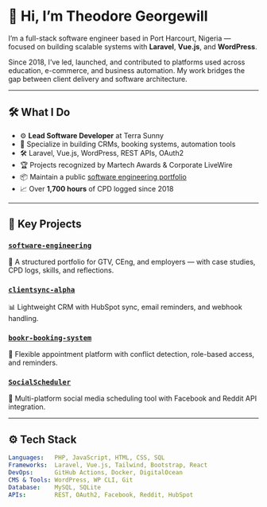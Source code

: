 # 👋 Hi, I’m Theodore Georgewill

I’m a full-stack software engineer based in Port Harcourt, Nigeria — focused on building scalable systems with **Laravel**, **Vue.js**, and **WordPress**.

Since 2018, I’ve led, launched, and contributed to platforms used across education, e-commerce, and business automation. My work bridges the gap between client delivery and software architecture.

---

## 🛠 What I Do

- ⚙️ **Lead Software Developer** at Terra Sunny  
- 🧩 Specialize in building CRMs, booking systems, automation tools  
- 🛠 Laravel, Vue.js, WordPress, REST APIs, OAuth2  
- 🏆 Projects recognized by Martech Awards & Corporate LiveWire  
- 📦 Maintain a public [software engineering portfolio](https://github.com/theo-georgewill/software-engineering)  
- 📈 Over **1,700 hours** of CPD logged since 2018  

---

## 📂 Key Projects

### [`software-engineering`](https://github.com/theo-georgewill/software-engineering)  
🧠 A structured portfolio for GTV, CEng, and employers — with case studies, CPD logs, skills, and reflections.

### [`clientsync-alpha`](https://github.com/theo-georgewill/clientsync-alpha)  
📊 Lightweight CRM with HubSpot sync, email reminders, and webhook handling.

### [`bookr-booking-system`](https://github.com/theo-georgewill/booking-system)  
📅 Flexible appointment platform with conflict detection, role-based access, and reminders.

### [`SocialScheduler`](https://github.com/theo-georgewill/SocialScheduler)  
📆 Multi-platform social media scheduling tool with Facebook and Reddit API integration.

---

## ⚙️ Tech Stack

```yaml
Languages:   PHP, JavaScript, HTML, CSS, SQL
Frameworks:  Laravel, Vue.js, Tailwind, Bootstrap, React
DevOps:      GitHub Actions, Docker, DigitalOcean
CMS & Tools: WordPress, WP CLI, Git
Database:    MySQL, SQLite
APIs:        REST, OAuth2, Facebook, Reddit, HubSpot
```